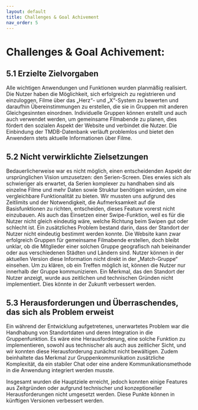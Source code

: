 ```yaml
---
layout: default
title: Challenges & Goal Achivement  
nav_order: 5
---
```

# Challenges & Goal Achivement: 


## 5.1 Erzielte Zielvorgaben

Alle wichtigen Anwendungen und Funktionen wurden planmäßig realisiert. Die Nutzer haben die Möglichkeit, sich erfolgreich zu registrieren und einzuloggen, Filme über das „Herz“- und „X“-System zu bewerten und daraufhin Übereinstimmungen zu erstellen, die sie in Gruppen mit anderen Gleichgesinnten einordnen. Individuelle Gruppen können erstellt und auch auch verwendet werden, um gemeinsame Filmabende zu planen, dies fördert den sozialen Aspekt der Website und verbindet die Nutzer. Die Einbindung der TMDB-Datenbank verläuft problemlos und bietet den Anwendern stets aktuelle Informationen über Filme.

## 5.2 Nicht verwirklichte Zielsetzungen 

Bedauerlicherweise war es nicht möglich, einen entscheidenden Aspekt der ursprünglichen Vision umzusetzen: den Serien-Screen. Dies erwies sich als schwieriger als erwartet, da Serien komplexer zu handhaben sind als einzelne Filme und mehr Daten sowie Struktur benötigen würden, um eine vergleichbare Funktionalität zu bieten. Wir mussten uns aufgrund des Zeitlimits und der Notwendigkeit, die Aufmerksamkeit auf die Basisfunktionen zu richten, entscheiden, dieses Feature vorerst nicht einzubauen. Als auch das Einsetzen einer Swipe-Funktion, weil es für die Nutzer nicht gleich eindeutig wäre, welche Richtung beim Swipen gut oder schlecht ist.
Ein zusätzliches Problem bestand darin, dass der Standort der Nutzer nicht eindeutig bestimmt werden konnte. Die Website kann zwar erfolgreich Gruppen für gemeinsame Filmabende erstellen, doch bleibt unklar, ob die Mitglieder einer solchen Gruppe geografisch nah beieinander oder aus verschiedenen Städten und Ländern sind. Nutzer können in der aktuellen Version diese Information nicht direkt in der „Match-Gruppe“ einsehen. Um zu klären, ob ein Treffen möglich ist, können die Nutzer nur innerhalb der Gruppe kommunizieren. Ein Merkmal, das den Standort der Nutzer anzeigt, wurde aus zeitlichen und technischen Gründen nicht implementiert. Dies könnte in der Zukunft verbessert werden.

## 5.3 Herausforderungen und Überraschendes, das sich als Problem erweist

Ein während der Entwicklung aufgetretenes, unerwartetes Problem war die Handhabung von Standortdaten und deren Integration in die Gruppenfunktion. Es wäre eine Herausforderung, eine solche Funktion zu implementieren, sowohl aus technischer als auch aus zeitlicher Sicht, und wir konnten diese Herausforderung zunächst nicht bewältigen. Zudem beinhaltete das Merkmal zur Gruppenkommunikation zusätzliche Komplexität, da ein stabiler Chat oder eine andere Kommunikationsmethode in die Anwendung integriert werden musste. 

Insgesamt wurden die Hauptziele erreicht, jedoch konnten einige Features aus Zeitgründen oder aufgrund technischer und konzeptioneller Herausforderungen nicht umgesetzt werden. Diese Punkte können in künftigen Versionen verbessert werden. 



